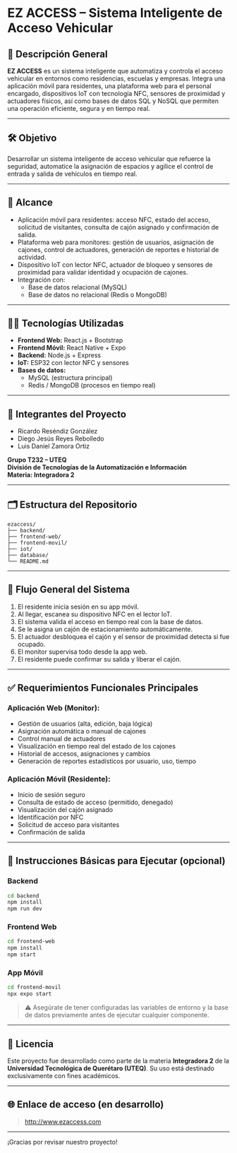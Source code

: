 # EZ ACCESS – Sistema Inteligente de Acceso Vehicular

## 🎯 Descripción General

**EZ ACCESS** es un sistema inteligente que automatiza y controla el acceso vehicular en entornos como residencias, escuelas y empresas. Integra una aplicación móvil para residentes, una plataforma web para el personal encargado, dispositivos IoT con tecnología NFC, sensores de proximidad y actuadores físicos, así como bases de datos SQL y NoSQL que permiten una operación eficiente, segura y en tiempo real.

---

## 🛠 Objetivo

Desarrollar un sistema inteligente de acceso vehicular que refuerce la seguridad, automatice la asignación de espacios y agilice el control de entrada y salida de vehículos en tiempo real.

---

## 📌 Alcance

- Aplicación móvil para residentes: acceso NFC, estado del acceso, solicitud de visitantes, consulta de cajón asignado y confirmación de salida.
- Plataforma web para monitores: gestión de usuarios, asignación de cajones, control de actuadores, generación de reportes e historial de actividad.
- Dispositivo IoT con lector NFC, actuador de bloqueo y sensores de proximidad para validar identidad y ocupación de cajones.
- Integración con:
  - Base de datos relacional (MySQL)
  - Base de datos no relacional (Redis o MongoDB)

---

## 👨‍💻 Tecnologías Utilizadas

- **Frontend Web:** React.js + Bootstrap
- **Frontend Móvil:** React Native + Expo
- **Backend:** Node.js + Express
- **IoT:** ESP32 con lector NFC y sensores
- **Bases de datos:**
  - MySQL (estructura principal)
  - Redis / MongoDB (procesos en tiempo real)

---

## 👥 Integrantes del Proyecto

- Ricardo Reséndiz González  
- Diego Jesús Reyes Rebolledo  
- Luis Daniel Zamora Ortiz  

**Grupo T232 – UTEQ**  
**División de Tecnologías de la Automatización e Información**  
**Materia: Integradora 2**

---

## 🗂 Estructura del Repositorio

```
ezaccess/
├── backend/
├── frontend-web/
├── frontend-movil/
├── iot/
├── database/
└── README.md
```

---

## 🔁 Flujo General del Sistema

1. El residente inicia sesión en su app móvil.
2. Al llegar, escanea su dispositivo NFC en el lector IoT.
3. El sistema valida el acceso en tiempo real con la base de datos.
4. Se le asigna un cajón de estacionamiento automáticamente.
5. El actuador desbloquea el cajón y el sensor de proximidad detecta si fue ocupado.
6. El monitor supervisa todo desde la app web.
7. El residente puede confirmar su salida y liberar el cajón.

---

## ✅ Requerimientos Funcionales Principales

### Aplicación Web (Monitor):
- Gestión de usuarios (alta, edición, baja lógica)
- Asignación automática o manual de cajones
- Control manual de actuadores
- Visualización en tiempo real del estado de los cajones
- Historial de accesos, asignaciones y cambios
- Generación de reportes estadísticos por usuario, uso, tiempo

### Aplicación Móvil (Residente):
- Inicio de sesión seguro
- Consulta de estado de acceso (permitido, denegado)
- Visualización del cajón asignado
- Identificación por NFC
- Solicitud de acceso para visitantes
- Confirmación de salida

---

## 🚀 Instrucciones Básicas para Ejecutar (opcional)

### Backend
```bash
cd backend
npm install
npm run dev
```

### Frontend Web
```bash
cd frontend-web
npm install
npm start
```

### App Móvil
```bash
cd frontend-movil
npx expo start
```

> ⚠️ Asegúrate de tener configuradas las variables de entorno y la base de datos previamente antes de ejecutar cualquier componente.

---

## 📄 Licencia

Este proyecto fue desarrollado como parte de la materia **Integradora 2** de la **Universidad Tecnológica de Querétaro (UTEQ)**. Su uso está destinado exclusivamente con fines académicos.

---

## 🌐 Enlace de acceso (en desarrollo)

> http://www.ezaccess.com

---

¡Gracias por revisar nuestro proyecto!
